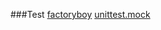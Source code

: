 ###Test
[factoryboy](https://factoryboy.readthedocs.io/en/latest/introduction.html)
[unittest.mock](https://docs.python.org/3.7/library/unittest.mock.html)